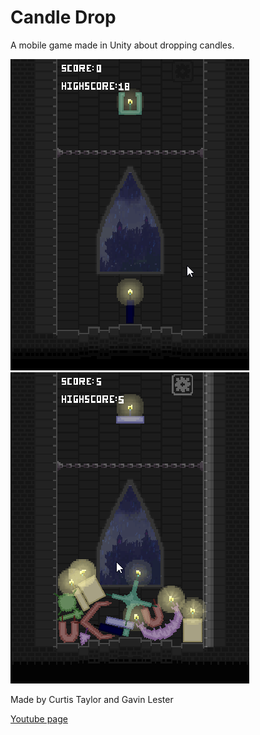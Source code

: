 
# Candle Drop

A mobile game made in Unity about dropping candles.

<img src = "Gifs/candledropdemo1.gif"><br>
<img src = "Gifs/candledropdemo4.gif">

Made by Curtis Taylor and Gavin Lester

[Youtube page](https://www.youtube.com/@1-BitWaffle/shorts)